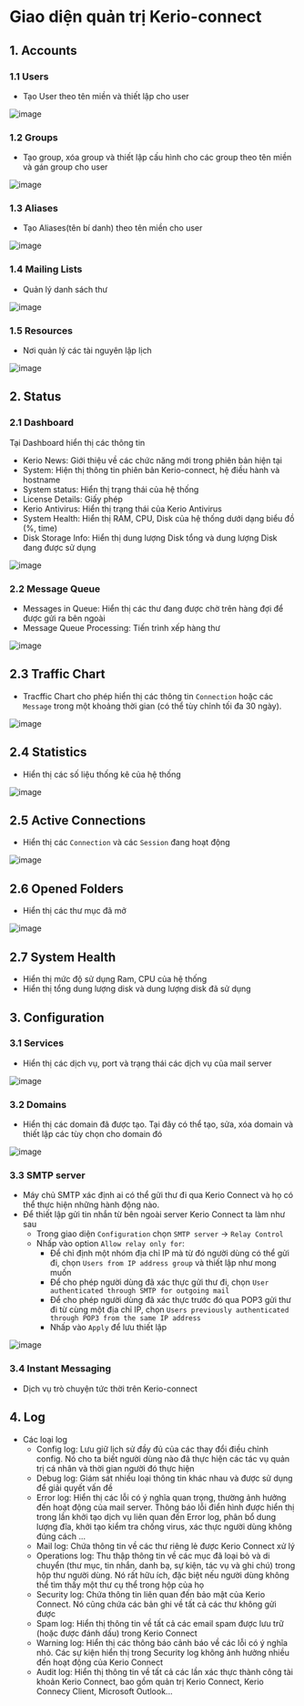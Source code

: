 # Giao diện quản trị Kerio-connect
## 1. Accounts
### 1.1 Users

- Tạo User theo tên miền và thiết lập cho user 

![image](https://user-images.githubusercontent.com/95491130/185349392-d16e8a6b-bcd2-4d80-ae6b-ffdd26e11688.png)

### 1.2 Groups
- Tạo group, xóa group và thiết lập cấu hình cho các group theo tên miền và gán group cho user

![image](https://user-images.githubusercontent.com/95491130/185349888-4027f4f8-b120-43a7-9cfb-b5cc01ff6811.png)

### 1.3 Aliases
- Tạo Aliases(tên bí danh) theo tên miền cho user

![image](https://user-images.githubusercontent.com/95491130/185350443-ca4658ae-07ed-430b-9588-aa58a0297ceb.png)

### 1.4 Mailing Lists
- Quản lý danh sách thư

![image](https://user-images.githubusercontent.com/95491130/185350758-6fcf1cd2-3026-45d0-8ee9-57060963b44d.png)

### 1.5 Resources
- Nơi quản lý các tài nguyên lập lịch

![image](https://user-images.githubusercontent.com/95491130/185350891-b5451599-6a63-4dcd-be4f-2214e7d2af77.png)

## 2. Status
### 2.1 Dashboard
Tại Dashboard hiển thị các thông tin 
- Kerio News: Giới thiệu về các chức năng mới trong phiên bản hiện tại
- System: Hiện thị thông tin phiên bản Kerio-connect, hệ điều hành và hostname
- System status: Hiển thị trạng thái của hệ thống 
- License Details: Giấy phép
- Kerio Antivirus: Hiển thị trạng thái của Kerio Antivirus
- System Health: Hiển thị RAM, CPU, Disk của hệ thống dưới dạng biểu đồ (%, time)
- Disk Storage Info: Hiển thị dung lượng Disk tổng và dung lượng Disk đang được sử dụng

![image](https://user-images.githubusercontent.com/95491130/185351027-aafa50de-fe14-46ce-b6f3-9b0f158f3f89.png)

### 2.2 Message Queue
- Messages in Queue: Hiển thị các thư đang được chờ trên hàng đợi để được gửi ra bên ngoài
- Message Queue Processing: Tiến trình xếp hàng thư

![image](https://user-images.githubusercontent.com/95491130/185351104-af6e8b09-ea9a-46ef-beea-ecc42c51e7bb.png)

## 2.3 Traffic Chart
- Tracffic Chart cho phép hiển thị các thông tin `Connection` hoặc các `Message` trong một khoảng thời gian (có thể tùy chỉnh tối đa 30 ngày). 

![image](https://user-images.githubusercontent.com/95491130/185351138-d58c09d1-7d4c-4fb9-a09f-c1fde6333575.png)

## 2.4 Statistics
- Hiển thị các số liệu thống kê của hệ thống

![image](https://user-images.githubusercontent.com/95491130/185351253-c84a5e52-d585-483e-893c-00b74fff368e.png)

## 2.5 Active Connections
- Hiển thị các `Connection` và các `Session` đang hoạt động

![image](https://user-images.githubusercontent.com/95491130/185351309-f37517ea-e1fd-4bc8-b805-e8cc1d2fdc81.png)

## 2.6 Opened Folders
- Hiển thị các thư mục đã mở

![image](https://user-images.githubusercontent.com/95491130/185351350-c56ddad6-e92f-46e5-be1c-46f39143ae5d.png)

## 2.7 System Health
- Hiển thị mức độ sử dụng Ram, CPU của hệ thống
- Hiển thị tổng dung lượng disk và dung lượng disk đã sử dụng

## 3. Configuration
### 3.1 Services
- Hiển thị các dịch vụ, port và trạng thái các dịch vụ của mail server

![image](https://user-images.githubusercontent.com/95491130/185351737-9bc94ec4-2970-490a-83f4-33b59515c13c.png)

### 3.2 Domains
- Hiển thị các domain đã được tạo. Tại đây có thể tạo, sửa, xóa domain và thiết lập các tùy chọn cho domain đó

![image](https://user-images.githubusercontent.com/95491130/185351872-c6d38704-3c08-4d9c-bb91-c56ebbfb2b99.png)

### 3.3 SMTP server
- Máy chủ SMTP xác định ai có thể gửi thư đi qua Kerio Connect và họ có thể thực hiện những hành động nào. 
- Để thiết lập gửi tin nhắn từ bên ngoài server Kerio Connect ta làm như sau
	+ Trong giao diện `Configuration` chọn `SMTP server` -> `Relay Control`
	+ Nhấp vào option `Allow relay only for`:
		+ Để chỉ định một nhóm địa chỉ IP mà từ đó người dùng có thể gửi đi, chọn `Users from IP address group` và thiết lập như mong muốn
		+ Để cho phép người dùng đã xác thực gửi thư đi, chọn `User authenticated through SMTP for outgoing mail`
		+ Để cho phép người dùng đã xác thực trước đó qua POP3 gửi thư đi từ cùng một địa chỉ IP, chọn `Users previously authenticated through POP3 from the same IP address`
		+ Nhấp vào `Apply` để lưu thiết lập

![image](https://user-images.githubusercontent.com/95491130/185351968-0502a3da-f45b-4416-bcf9-a19d1ef9389c.png)

### 3.4 Instant Messaging 
- Dịch vụ trò chuyện tức thời trên Kerio-connect

## 4. Log
- Các loại log
	+ Config log: Lưu giữ lịch sử đầy đủ của các thay đổi điều chỉnh config. Nó cho ta biết người dùng nào đã thực hiện các tác vụ quản trị cá nhân và thời gian người đó thực hiện
	+ Debug log: Giám sát nhiều loại thông tin khác nhau và được sử dụng để giải quyết vấn đề 
	+ Error log: Hiển thị các lỗi có ý nghĩa quan trọng, thường ảnh hưởng đến hoạt động của mail server. Thông báo lỗi điển hình được hiển thị trong lần khởi tạo dịch vụ liên quan đến Error log, phân bổ dung lượng đĩa, khởi tạo kiểm tra chống virus, xác thực người dùng không đúng cách ...
	+ Mail log: Chứa thông tin về các thư riêng lẻ được Kerio Connect xử lý
	+ Operations log: Thu thập thông tin về các mục đã loại bỏ và di chuyển (thư mục, tin nhắn, danh bạ, sự kiện, tác vụ và ghi chú) trong hộp thư người dùng. Nó rất hữu ích, đặc biệt nếu người dùng không thể tìm thấy một thư cụ thể trong hộp của họ
	+ Security log: Chứa thông tin liên quan đến bảo mật của Kerio Connect. Nó cũng chứa các bản ghi về tất cả các thư không gửi được 
	+ Spam log: Hiển thị thông tin về tất cả các email spam được lưu trữ (hoặc được đánh dấu) trong Kerio Connect 
	+ Warning log: Hiển thị các thông báo cảnh báo về các lỗi có ý nghĩa nhỏ. Các sự kiện hiển thị trong Security log không ảnh hưởng nhiều đến hoạt động của Kerio Connect
	+ Audit log: Hiển thị thông tin về tất cả các lần xác thực thành công tài khoản Kerio Connect, bao gồm quản trị Kerio Connect, Kerio Connecy Client, Microsoft Outlook...
